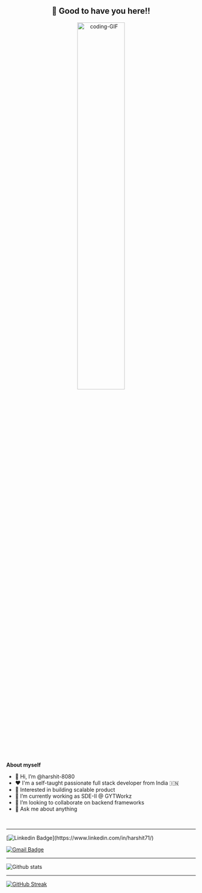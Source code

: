 <!-- README FILE CODE -->



<!-- WAKING HAND WITH GOOD TO HAVE YOU TEXT-->
<h2 align=center>👋 Good to have you here!!</h2>

<p align = "center">
  <img src = "https://media1.giphy.com/media/L1R1tvI9svkIWwpVYr/giphy.gif?cid=ecf05e47nj052d0cymz8hkha91gxyj6qux9dsh7jichhylbr&ep=v1_gifs_search&rid=giphy.gif&ct=g" height="50%" width="50%" alt = "coding-GIF"/>
</p>


<!--ABOUT ME CODE-->
**About myself**<br>


- 👋 Hi, I’m @harshit-8080
- ❤️ I'm a self-taught passionate full stack developer from India 🇮🇳
- 👀 Interested in building scalable product
- 💼 I’m currently working as SDE-II @ GYTWorkz
- 🌱 I’m looking to collaborate on backend frameworks
- 💬 Ask me about anything

<br>

---

<!-- SOCAIL MEDIA HANDLES -->
[![Linkedin Badge](https://img.shields.io/badge/-HarshitRaj-blue?style=flat-square&logo=Linkedin&logoColor=white&link=[https://www.linkedin.com/in/riti2409/](https://www.linkedin.com/in/harshit71/))](https://www.linkedin.com/in/harshit71/)


[![Gmail Badge](https://img.shields.io/badge/-harshit.new71@gmail.com-c14438?style=flat-square&logo=Gmail&logoColor=white&link=mailto:harshit.new71@gmail.com)](mailto:harshit.new71@gmail.com)

---

<!-- GITHUB STATISTICS -->
 ![Github stats](https://github-readme-stats.vercel.app/api?username=harshit-8080)  


 <hr>


 
<!--  CONTRIBUTION AND STREAK BLOCK -->
 [![GitHub Streak ](https://github-readme-streak-stats.herokuapp.com/?user=harshit-8080&currStreakNum=2FD3EB&fire=pink&sideLabels=F00&theme=nightowl)](https://git.io/streak-stats)   


